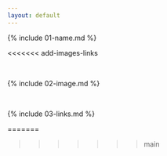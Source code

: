 ```yaml
---
layout: default
---
```


{% include 01-name.md %}

 <<<<<<< add-images-links

 <br>

 {% include 02-image.md %}

 <br>

 {% include 03-links.md %}

 =======
 >>>>>>> main
